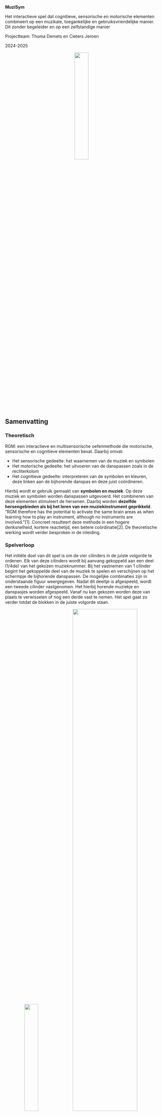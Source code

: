 **MuziSym**

Het interactieve spel dat cognitieve, sensorische en motorische elementen combineert op een muzikale, toegankelijke en gebruiksvriendelijke manier. Dit zonder begeleider en op een zelfstandige manier

Projectteam: Thoma Demets en Cieters Jeroen

2024-2025
<p align="center">
<img src="afbeeldingen/logo.png" width="30%">

## Samenvatting
### Theoretisch
RGM: een interactieve en multisensorische oefenmethode die motorische, sensorische en cognitieve elementen bevat. Daarbij omvat:

- Het sensorische gedeelte: het waarnemen van de muziek en symbolen
- Het motorische gedeelte: het uitvoeren van de danspassen zoals in de rechterkolom
- Het cognitieve gedeelte: interpreteren van de symbolen en kleuren, deze linken aan de bijhorende danspas en deze juist coördineren.

Hierbij wordt er gebruik gemaakt van **symbolen en muziek**. Op deze muziek en symbolen worden danspassen uitgevoerd. Het combineren van deze elementen stimuleert de hersenen. 
Daarbij worden **dezelfde hersengebieden als bij het leren van een muziekinstrument geprikkeld**. “RGM therefore has the potential to activate the same brain areas as when learning how to play an instrument, although no instruments are involved.”[1]. Concreet resulteert deze methode in een hogere denksnelheid, kortere reactietijd, een betere coördinatie[2]. De theoretische werking wordt verder besproken in de inleiding.

### Spelverloop
Het initiële doel van dit spel is om de vier cilinders in de juiste volgorde te ordenen. Elk van deze cilinders wordt bij aanvang gekoppeld aan een deel (1/4de) van het gekozen muzieknummer. Bij het vastnemen van 1 cilinder begint het gekoppelde deel van de muziek te spelen en verschijnen op het schermpje de bijhorende danspassen. De mogelijke combinaties zijn in onderstaande figuur weergegeven. Nadat dit deeltje is afgespeeld, wordt een tweede cilinder vastgenomen. Het hierbij horende muziekje en danspasjes worden afgespeeld. Vanaf nu kan gekozen worden deze van plaats te verwisselen of nog een derde vast te nemen. Het spel gaat zo verder totdat de blokken in de juiste volgorde staan.
<p align="center">
<img src="afbeeldingen/symbolen met uitleg.png" width="30%">
<img src="afbeeldingen/eind1.png" width="65%">

## Introductie
### Theoretisch
Vooraleer het uitgebreider te hebben over het probleem is het eerst noodzakelijk dieper in te gaan op de theoretische werking van deze methode. Dit is noodzakelijk als achtergrond en aangezien het vervolg van dit proces steunt op dit principe.

Zoals eerder vermeld is dit een multi-sensorische denkoefening die gebruik maakt van zowel sensorische, motorische als cognitieve elementen bevat. **Het is net die combinatie van deze elementen die ervoor zorgt dat verschillende hersengebieden tegelijkertijd werken en geactiveerd worden. Het prikkelen van deze gebieden stimuleert deze hersengebieden en de verbindingen daartussen.** Daarbij is vooral het **belang van muziek niet te onderschatten.** Zo volgde uit een wetenschappelijk artikel: “In addition, musical activities induce grey and white matter changes in multiple brain regions, especially in front temporal areas”. Music also activates the dopaminergic mesolimbic system of the brain, which regulates memory, attention, executive function, mood, and motivation”[1]. Hierbij is het de bedoeling de het verkleinen van de cognitieve reserve tegen te gaan zoals uitgebreider besproken wordt in dit artikel van vrt-nws[3]

### Probleem
**Hoewel deze methode wetenschappelijk is aangetoond, staat deze methode praktisch echter nog in haar kinderschoenen.** In rusthuizen wordt slechts gebruikgemaakt van een beeldscherm [4] en [5], mensen en dan vooral ouderen thuis vallen helemaal uit de boot aangezien er in die methode een begeleider nodig is.

<img src="afbeeldingen/primitieve methode.png" width="30%">

Het is deze grote “**gap**” die wij voor “65+ers zonder neurologische aandoening” op een gebruik(er)sgerichte en methodologische manier trachten op te lossen. Daarbij willen we de uitvoering van deze methode in een nieuw jasje steken zonder veel aan de theoretische werking te sleutelen.
### How might we
Hieruit volgt onze challenge, onze how might we:
**Hoe kunnen we 65 + ers zonder een neurologische aandoening preventief helpen bij het tegengaan van mentale veroudering door op een interactieve manier muziek, beweging, denken en waarnemen te integreren?**
### Stakeholders
De belangrijkste stakeholders in dit project zijn de testpersonen die de ook de eindgebruikers zijn. Wij danken hun zeer voor hun waardevolle imput. De medestudenten in de Krook voor hun andere blik en feedback op dit ontwerpproces
## Methodologie
Om een ontwerpproces tot een goed eind te brengen is het belangrijk methodologisch te werk te gaan en een goeie methodologie te gebruiken. Centraal in dit project wordtgebruik gemaakt van Zendesk triple diamond zoals in onderstaande figuur. Daarnaast wordt vanuit de piramide van Aaron Walter vertrokken. Daarbij wordt onderaan gestart om op uiteindelijk bij pleasurable uit te komen
<p align="center">
<img src="afbeeldingen/zendesk.png" width="60%">
<img src="afbeeldingen/Aaron Walter.png" width="35%">
 
### Discovery fase
Binnen deze triple diamond is de discoveryfase de eerste fase. Zoals de naam het zelf zegt is het hierbij de bedoeling een goed en volledig beeld te krijgen inzake de RGM methode. Daarbij is het belangrijkste doel om vragen als: **Waar liggen de Gaps? Hoe werkt deze methode? Wie is de geschikte doelgroep?** Te beantwoorden
Daarbij vormt de **combinatie van een literatuurstudie en interviews een goede basis**. 

### Definition fase

Binnen de definition wordt-binnen de overkoepelende Zendesk triple diamond methodologie-onze eigen methode gebruikt zoals hieronder weergegeven.
<p align="center">
<img src="afbeeldingen/methodologie define.png" width="100%">

Eerst wordt een storyboard opgesteld dat elke stap van het gebruiksproces benaderd. Hieruit werden mogelijke onderzoeksvragen opgesteld. Een deel van deze vragen kon al met de voorkennis van de literatuurstudie in interviews beantwoord worden. De overgebleven onderzoeksvragen onderzochten we in de gebruikerstesten. 

In deze fase wordt nu dat de fundamentele kennis er is gekeken naar de functionele parameters van het concept. Vragen als **hoeveel blokken? Welke vorm hebben de blokken? En hoe snel volgen de danspassen op elkaar?** worden beantwoord.


### Develop fase
Hierbij ligt de nadruk meer op detaillering en validering van prototypes.
In **develop 1** wordt nog gefocust op de ergonomie. 
In **develop 2** wordt nog even teruggekomen op de ergonomie. Voornamelijk wordt hierbij op de integratie van de elektronica gefocust. Hieronder vallen zowel het mechanisme van de verbinding van de cilinder met het dockingstation als het type en grootte van de knop. In **develop 3** wordt uiteindelijk het volledige spel nog eens gespeeld waarbij alle stappen nog eens gevalideerd en mogelijk verbeterd worden.

### Deliver fase 
Belangrijk: deze fase is eerder overlappend en minder chronologisch!

Uit voorgaande prototypes, gebruikerstesten, templates, experimenten (zie o.a. prototyping - elektronica) wordt een finaal prototype/product uitgewerkt. Met behulp van DaVinci Resolve en beeldmateriaal uit voorgaande testen wordt ook een video gerealiseerd. Deze geeft het ontwerpproces en het product weer.



## Discovery

#### Doelstellingen
- Formuleren van een duidelijke "How might we"-vraag om richting te geven aan het ontwerpproces
- Opstellen klantbehoeften
- Algemeen beeld inzake RGM en beantwoorden onderzoeksvragen
#### Onderzoeksvragen  
literatuurstudie
- Wat is de RGM methode?
- Secundaire onderzoeksvragen:
- Hoe helpt de RGM methode mensen? 
- Hoe werkt deze methode? 
- voor wie is deze methode het meest geschikt? 
- is de doelgroep groot? 
- Welke rol speelt muziek?  
- Hoe werkt dit in de hersenen? Welke hersengebied bevindt zich waar? 
- Hoe veroudert ons lichaam? 

interviews
- Hoe staan 65+ ers zonder neurologische aandoening tegenover de RGM-methode?
- Welke aspecten van deze methode spreken hen aan? 
- Wat zien ze liever anders?  
#### Materiaal & methoden
* Literatuurstudie 
* Interviews 
* Benchmarking

### Resultaten literatuurstudie (N=10)
- [protocol](https://github.com/Thoma-D/UCD/blob/main/Bijlages/Discovery/protocol%20literatuurstudie.pdf)
- [rapport](https://github.com/Thoma-D/UCD/blob/main/Bijlages/Discovery/literatuurstudie%20gebruiksgericht.pdf)


Om een goed beeld te vatten van de RGM-methode en alle opportuniteiten er rond, wordt begonnen met een literatuurstudie. Hierbij werden zowel wetenschappelijke artikels, websites, databases en gewone artikels bestudeerd om met een solide basis te beginnen.

**De belangrijkste bevindingen - die onder andere de onderzoeksvragen beantwoorden - worden hieronder weergegeven**:

1. Als doelgroep wordt “65+ers zonder neurologische aandoening” gekozen. Geen kinderen omdat deze methode minder efficiënt en invloed heeft op hun hersenen. 65+ers omdat dit een groot deel van de bevolking is. Zo blijkt uit Statbel dat **18,9% van de Vlamingen 65+er** is.
<p align="center">
<img src="afbeeldingen/bevolking Vlaanderen.png" width="24%">

2. De hedendaagse methode vereist een scherm, practionner en een groepsgebeuren zoals hieronder te zien. **Een belangrijke gap is dat er dus geen kant en klare thuis oplossing bestaat dat de eindgebruiker autonoom kan gebruiken.**
<p align="center">
<img src="afbeeldingen/primitieve methode.png" width="24%">

3. **Door de sterke achterliggende theorie van RGM zoals hierboven vermeld is het nuttig de theoretische werking( combinatie muziek, symbolen en danspassen) over te nemen en in een nieuw jasje te steken. Het is de bedoeling de theoretische werking te integreren in een eindproduct.**

4. In dit [1] wetenschappelijk artikel wordt de methode theoretisch samengevat: “In addition, musical activities induce grey and white matter changes in multiple brain regions, especially in front temporal areas [3]. Music also activates the dopaminergic mesolimbic system of the brain, which regulates memory, attention, executive function, mood, and motivation.” Wat verder wordt gezegd: “RGM therefore has the potential to activate the same brain areas as when learning how to play an instrument, although no instruments are involved.” **Muziek speelt dus een heel belangrijke rol.**

5. Uit dit [6] wetenschappelijk artikel volgt dat de mens verouderd doordat dit in ons DNA zit en door chemische reacties versterkt door UV straling. In functie van deze oorzaken kan binnen onze haalbaarheid niet worden ontworpen. wel kunnen bovenstaande voordelen blijven wanneer de theoretische werking van RGM verder geintegreerd wordt tot een product.
Hieruit volgt onderstaand fishbone diagram.
<p align="center">
 <img src="afbeeldingen/fishbone diagram.jpg" width="50%">
 


> [IMPORTANT]
> Design Requirements:
> - D1.1 Het product moet meerdere hersengebieden activeren	
> - D1.2 Het product moet in groep te kunnen gebruiken zijn	
> - D1.3 Het product moet fouten maken toelaten
> - D1.4 Het product moet muziek bevatten	
> - D1.5 Het product moet ritme bevatten	
> - D1.6 Het product moet de ervaring geven/ er in slagen dat de doelgroep er steeds beter in wordt

### Interviews (N=4)
- [protocol](https://github.com/Thoma-D/UCD/blob/main/Bijlages/Discovery/protocol%20interview.pdf)
- [rapport](https://github.com/Thoma-D/UCD/blob/main/Bijlages/Discovery/interview%20verslag.pdf)

Het is ook belangrijk rechtstreekse input van de gebruiker te krijgen en deze beter te leren kennen dan deze zichzelf kent. Door middel van interviews kan op deze manier direct bekeken worden wat de gebruiker zelf vindt. **Zo kan in een wetenschappelijk artikel staan dat muziek positieve effecten heeft, maar dat de gebruiker hier niet voor muziek open staat.** Om dit te vermijden werden vier proefpersonen die binnen de doelgroep “65+ers zonder neurologische aandoening” vallen geïnterviewd.

Wanneer ze gevraagd worden naar de originele methode te kijken, blijkt dat: 

1. > “Het ziet er zo moeilijk uit al deze dingen tegelijkertijd te doen”.

    Hiermee geeft Marleen Hofman aan dat ze de combinatie van motorische, sensorische en cognitieve prikkels te veel vindt." De danspassen die in de rest van dit project noodzakelijk zijn zullen dus trager op elkaar aansluiten.

2. > “Ik hoop hiermee mijn grenzen te verleggen. Achteraf hoop ik te kunnen zeggen: amai ik had nooit gedacht dat ik dit zou kunnen”.

    Hiermee geeft Joske aan wat ze met dit spel zou willen bereiken. Daaruit blijkt dat de gebruiker open staat voor het concept.

3. Als naar hun gevoelens op de **gevoelsroos van Plutchik** gevraagd wordt komen vooral de gevoelens: angst en nieuwsgierigheid op.

4. Na het afnemen van de interviews kan bovenstaande informatie samengevat worden in onderstaande persona. Dit is belangrijk in het vervolg van het proces zodat telkens gebruiksgericht ontworpen wordt.
<img src="afbeeldingen/Persona.jpg">

> [!IMPORTANT]
> Design Requirements:
> - D1.7 Het product moet verschillende moeilijkheid niveaus bevatten	
> - D1.8 Een sessie moet geleidelijk opbouwen	
> - D1.9 De muziek moet instelbaar of gekend zijn	
> - D1.10 Het product moet thuis te gebruiken zijn	
> - D1.11 Het product moet voor zowel individuele (eenzame) als meerdere personen tegelijkertijd geschikt zijn 	
> - D1.12 Het product moet een alternatief voor dans kunnen bevatten	
> - D1.13 Het product moet buiten te gebruiken kunnen zijn 	
> - D1.14 Het product moet zo weinig mogelijk schermen, verbinding met smartphones en tablets bevatten	

### Benchmarking (N=11)
- [protocol](https://github.com/Thoma-D/UCD/blob/main/Bijlages/Discovery/ProtocoL_Benchmarking_Thoma_Demets.pdf)
- [rapport](https://github.com/Thoma-D/UCD/blob/main/Bijlages/Discovery/Studie_Benchmarking_Thoma_Demets.pdf)

Aan de hand van Benchmarking werd de huidige markt en hun huidige oplossingen geanalyseerd. Deze worden in onderstaande tabel op basis van een analyse, specificaties... weergegeven.
<p align="center">
<img src="afbeeldingen/Benchmark analyse.png"width="60%">

Momenteel passen geen producten RGM rechtstreeks toe. Daarom werden hierbij gelijkaardige, relevante en succesvolle producten geanalyseerd om zo tot extra design requirements te komen. Uiteindelijk werd met deze data volgende tabel opgesteld. 

### Conclusies & implicaties
De analyse vanuit literatuurstudie, interviews en benchmarking heeft geleid tot een duidelijk beeld van de doelgroep, “65+’ers zonder neurologische aandoening,” en hun behoeften. **De doelgroep staat open voor de RGM-methode, maar vraagt om een rustiger tempo, meer herhaling en verschillende moeilijkheidsniveaus.** Daarnaast is er een sterke voorkeur voor een gebruiksvriendelijke thuisoplossing die zelfstandig kan worden gebruikt. **Benchmarking toont aan dat er momenteel geen directe RGM-producten op de markt zijn, maar vergelijkbare oplossingen bieden waardevolle inzichten voor het ontwerp en bevestigen de bestaande marktkans.** In onderstaande innovatrix kan bovenstaande informatie nog een samengevat worden.
<p align="center">
<img src="afbeeldingen/Innovatrix.jpg" width="50%">

Uiteindelijk volgt de how might we:

**Hoe kunnen we 65 + ers zonder een neurologische aandoening preventief helpen bij het tegengaan van mentale veroudering door op een interactieve manier muziek, beweging, denken en waarnemen te integreren?**

## Definition
<p align="center">
<img src="afbeeldingen/Storyboard.png" width="59%">
<img src="afbeeldingen/Wave 1 morfologische matrix.png" width="40%">
</p>

In deze wave wordt vooral op de functionele aspecten gefocust. Dit a.d.h.v.de aspecten uit bovenstaand storyboard.
**Om confirmation bias te vermijden en ervoor te zorgen dat de gebruiker nuttige feedback kan geven, werd telkens van meerdere prototypes gebruik gemaakt**. Hierdoor zijn er op de afbeeldingen van prototypes meestal twee varianten te zien. 

Zoals in de methodologie beschreven werd een deel van de onderzoeksvragen al in bovenstaande matrix beantwoord. Diegene die overbleven zijn de onderzoeksvragen van deze wave. Voor de tweede wave wordt dit opniew gedaan.

### Resultaten WAVE 1 (N=5)
- [protocol](https://github.com/Thoma-D/UCD/blob/main/Bijlages/Definition/protocol%20gebruikerstest%20wave%201.pdf)
- [rapport](https://github.com/Thoma-D/UCD/blob/main/Bijlages/Definition/gebruikerstest%20wave%20one.pdf)
#### Doestellingen
- Bepalen hoe de danspassen weergeven worden
- Bepalen als de blokken te onderscheiden moeten zijn
- Bepalen van het aantal blokken
#### onderzoeksvragen
In deze fase zijn de aspecten uit het storyboard van wave 1 de onderzoeksvragen zoals:
- Hoeveel blokken worden gebruikt?
- welke vorm hebben de blokken?
- Hoe snel volgen de danspassen elkaar op
- Hoe worden de danspassen weergegeven
#### Materiaal & methoden
- Smartphone
- Video's RGM danspassen
- 6 indentiek gekleurde blokken
- 4 verschillend gekleurde blokken
- interview met:
  - TAP (think out lout protocol)
  - QAP (Question asking protocol)

<p align="center">
  <img src="afbeeldingen/Prototype 1 (2).jpg" width="49%">
</p>




#### aspect 1: Weergave danspassen 

Voor de eerste wave werden vooraf 3 variaties van videofragmenten van “Laat de zon in je hart” met RGM-symbolen voorbereid. Waarbij een verandering van danspas werd weergegeven aan de hand van een korte overgansanimatie. 

* 1: Frequentie danspassen: om de 4 slagen

  Lied verdeeld in: 4
  [Links naar video's](https://github.com/Thoma-D/UCD/blob/main/Bijlages/Definition/Videofragmenten/Traag%204/Trage%20video's)

* 2: Frequentie danspassen: om de 2 slagen

  Lied verdeeld in: 4
  [Links naar video's](https://github.com/Thoma-D/UCD/blob/main/Bijlages/Definition/Videofragmenten/snel%204/snelle%20video's%20(in%204))

* 3: Frequentie danspassen: om de 2 slagen

   Lied verdeeld in: 6
  [Links naar video's](https://github.com/Thoma-D/UCD/blob/main/Bijlages/Definition/Videofragmenten/snel%206/snelle%20video's%20(in%206))

60% van de gebruikers verkoos de trage versie. Aangezien deze cijfers verdeeld zijn, is het het best hen de keuze te geven. 

#### aspect 2: Onderscheid blokken

Om dit te testen werd eenmaal 4 blokken met dezelfde kleuren voorzien en eenmaal met verschillende kleuren.
<p align="center">
  <img src="afbeeldingen/blokkenverschillendekleur.png" width="30%">
  <img src="afbeeldingen/blokkenzelfdekleur.png" width="30%">
</p>

Uit observatie en het QAP, konden we concluderen dat 60% (3/5) verkoos ze te kunnen onderscheiden. 

<p align="center">
 <img src="afbeeldingen/Grafiek Blokken onderscheiden.png" width="50%">
 </p>

Uiteindelijk werd hieruit ook bepaald om de vorm van de blokken cilindrisch te maken om zo 2 functionele zijdes te creeren. Die nodig zijn om een kleur en effen zijde te creëren. Een cilinder is de enigste vorm die dit op een ergonomische manier toelaat. Dit leidde dan tot design requirements D2.3 en D2.2.
 

#### aspect 3: Aantal blokken

Na het spel met eenmaal 4 en eenmaal zes blokken gespeeld te hebben verkoos 80% de variant met 4 blokken. Ook gaf de gebruiker dit zelf aan:
> “Het is lastig om zowel op de danspassen als de muziek te letten” 

 Hieruit volgt de design requirement D.2.1

<p align="center">
 <img src="afbeeldingen/Grafiek aantal blokken.png" width="50%">
 </p> 
 Wat opviel is dat de grootste moeilijk lag bij het sorteren van de blokken. 60% van de gebruikers vroeg, of vermelde dat ze graag het de mogelijkheid zouden hebben een nummer op voorhand eens te beluisteren. Vandaar design requirement D1.15. Bij de kleuren en hun bijhorende kanten werden ook veel fouten gemaakt, daaruit volgt design requirement D 4.4.
 
### Conclusies

Hieronder volgen nog enkele losstaande conclusies: 
1. Het product laat de gebruiker het liedje op voorhand horen als dit gewenst is.
2. Het product bestaat uit 4 interactieve cilindervormige blokken met 2 fuctionele zijdes.
3. Er zit 1 centrale speaker in de docking station, zo houden we de kostprijs lager en kunnen we de cilinders compacter houden.
4. De grootste moeilijkheid zit hem in het in de juiste volgorde van de cilinders plaatsen. Niet in het uitvoeren van de danspassen.
5. > “Welke kant is rood”

    De gebruiker linkt rood aan rechts. Dit doordat dit zo bij hun hoorapparaat ook zo het geval is. 

> [!IMPORTANT]
> Design Requirements:
> - D1.15 Het product moet de mogelijkheid geven het muzieknummer vooraf volledig te spelen
> - D2.1 Het product moet vier interactieve blokken bevatten	* Het product moet verschillende moeilijkheidsgraden hebben
> - D4.4 Het product moet duidelijk aangeven wat rechts(rood) en wat links(blauw) is
> - D2.3 De interactieve blokken zijn cilindervormig, om duidelijk 2 verschillende kanten te hebben, met elk zijn unieke functie
> - D2.2 	De interactieve blokken moeten zowel een te onderscheiden als een niet te onderscheiden kant hebben (1kant allemaal dezelfde kleur, 1 kant allemaal een verschillend kleur)
> - D4.3 De docking station van het product moet een speaker bevatten	

### WAVE 2 (N=5)
- [protocol](https://github.com/Thoma-D/UCD/blob/main/Bijlages/Definition/protocol%20interview%20wave%202.pdf)
- [rapport](https://github.com/Thoma-D/UCD/blob/main/Bijlages/Definition/gebruikerstest%20wave%20two.pdf)

In de tweede wave wordt meer op de details gefocust. Hieronder vallen geometrie, kleur en interface. De uitgebreide methodologie wordt onder "methodologie besproken".

![image](https://github.com/user-attachments/assets/a33babda-11e2-470f-9793-6422a0d6b006)

### Doestellingen
- Bepalen geometrie en displaygrootte
- Bepalen interface
- Hoe staan ouderen t.o.v. belonigsystemen

### Onderzoeksvragen
In deze fase zijn de aspecten uit het storyboard van wave 1 de onderzoeksvragen zoals:
- Welke displaygrootte?
- Welke afmetingen cilinder?
- Waar moet aandacht aan worden besteed bij de interface

### Materiaal & methoden
- Figma interface met woorden en interface met symbolen
- Smartphone (6.7")
- Tablet (10.9")
- Laptop (15.6")
- tv
- Interview
- BERT-test

De gebruikerstesten worden uitgevoerd als een combinatie van BERT-testen en interviews. **De BERT-testen zorgen voor kwantitatieve informatie. De interviews voor meer kwalitatieve info.**
  
### Resultaten


#### Aspect 1: Displaygrootte

Daarvoor werden tijdens de interviews gebruik gemaakt van een smartphone, tablet, een laptop en een TV. Zoals op onderstaande figuur te zien is.  

<p align="center">
<img src="afbeeldingen/Schermgroottes.png.jpg" width="50%">
 </p> 

Hierop reageerden de gebruikers verdeeld. 40% koos voor het 6.7" scherm, 40% tv en 20% 10.9" scherm zoals in onderstaande grafiek te zien is. Daarbij valt op dat de trendlijn daalt en links het hoogst ligt aangezien daar de meeste waarden liggen.

<p align="center">
<img src="afbeeldingen/Schermgrootte.png" width="50%">
 </p> 

Aangezien de doelgroep niet weet wat een HDMI- kabel is kan dit ook niet gekoppeld worden aan een tv-scherm. Hierdoor schieten de kleine schermen over.
>  “wat is een HDMI-kabel”.**  

#### Aspect 2: Afmetingen van de cilinders

Uit wave 1 was gebleken dat deze cilindervormig moeten zijn. A.d.h.v. drie groottes kan de gebruiker nu nauwkeuriger kiezen welke deze het meest aangenaams vindt. Uit de BERT testen en interviews blijkt dat 80% 45mm als diameter verkiest. Dit doordat deze het makkelijkst vast te pakken zijn.

<p align="center">
<img src="afbeeldingen/Afmetingen cilinder.png" width="50%">
 </p> 

#### Aspect 3: Beloningssystemen

Ook binnen onze doelgroep worden de geïnterviewden wel degelijk geconfronteerd met dergelijke systemen. Vooral **klantenkaarten en klantenapps bij supermarkten blijken populair te zijn. Daarbij viel op dat hun voorkeur uitgaat naar een manuele kaart i.p.v. een app waar ze veel meer met dergelijke systemen geconfronteerd worden.** Uiteindelijk blijkt dat ze openstaan om hun vooruitgang te zien maar minder geïnteresseerd zijn in echte grote beloningssystemen. 

#### Aspect 4: Interface

Wanneer de gebruiker gevraagd wordt naar welk voorkeur de interface gaat, blijkt dat: Hoe simpeler de interface, hoe minder verwarring en vlotter de gebruiker hierdoor kan navigeren. Wat opviel, is dat de doelgroep veel **minder vertrouwt blijk te zijn met symbolen dan gewoon woorden**. Bijgevolg zal worden verder gewerkt met een interface a.d.h.v. woorden
Om de uitwerking van de interface in het vervolg van het proces vlotter te laten verlopen werd een boomdiagram van de interface gemaakt zoals in onderstaande figuur te zien is. De interfaces zijn onder "bijlagen" terug te vinden.

<p align="center">
<img src="afbeeldingen/boomschema interface.png" width="80%">
 </p>
 
### Conclusies
**Displaygrootte**

Naast het feit dat de cijfers verdeeld waren wordt voor een scherm tussen 6.7" en 10.9" gekozen. Dit om de kostprijs te drukken, om het sukkelen met HDMI poorten te vermijden (zie interview Willy: “wat is een HDMI-kabel”) en aangezien volgens de trendlijn daar de meeste waarden liggen.

**Cilindergrootte**

De cilinder heeft een diameter van 45 mm.

**Beloningsysteen**

Doelgroep wenst geen uitgebreid beloningssysteem.

**Interface**

De interface moet voldoende simpel zijn.
De interface steunt voornamelijk op woorden en niet op symbolen.


> [IMPORTANT]
> Design Requirements:
> - D3.3 De schermgrootte ligt tussen 6.7" en 10.9"
> - D3.3 Onderstaande interface wordt gebruikt.<img src="afbeeldingen/boomschema interface.png" width="20%">
> - D2.4 De interactieve blokken hebben een hoogte en straal van 45mm
> - D1.17 De gebruiker heeft de mogelijkheid om zijn vooruitgang te zien
> - D3.1 en D3.2 De interface moet simpel zijn. Daarbij wordt voornamelijk van woorden gebruik gemaakt
>- 

## Develop
### Wave 1
- [protocol](https://github.com/Thoma-D/UCD/blob/main/Bijlages/Develop/develop1%20protocol.pdf)
- [rapport](https://github.com/Thoma-D/UCD/blob/main/Bijlages/Develop/develop%201%20rapport.pdf)
#### Doestellingen
1. Bepalen van de meest ergonomische massa.
 1a. a.d.h.v. gebruikerstest voor rechtstreekse input.

2. ergonomische afmetingen
  
    2a. Omtrek a.d.h.v. database gebruikt voor een grotere steekproef (werd eerder uit gebruikerstest bepaald)

    2b. Hoogte 

### Materiaal & methoden
- Ondoorzichtige cilinder (2X) 
- Anders niet tegelijkertijd 
- Weegschaal 
- Vloeistof( water) 

- Percentile driven design 
- Gebruikerstest  

- DINED-database 

#### Resultaten
**1: Meest ergonomisch gewicht**

Er werden 2 gewichten met een verschil van 100g aan de gebruiker voorgeschoteld, om deze door hen te laten vergelijken. 
Hieruit kiezen ze hun voorkeur, vervolgens wordt vanaf deze massa, met een kleiner verschil (50g, 25g) deze stap herhaald. Dit tot hun ideale massa is bepaald.

<img src="afbeeldingen/Gebruikerstest.png" width="25%"> <img src="afbeeldingen/weegschaal.png" width="12%">
<img src="afbeeldingen/waarden 1A.png" width="25%">
<img src="afbeeldingen/design mean.png" width="25%">

Uit deze test werden bovenstaande waarden verkregen. Binnen dit percentile driven protocol willen we een zo aangenaam mogelijk gewicht verkrijgen. Hierdoor wordt de strategie design for the mean toegepast zoals in bovenstaande staande figuur te zien is. Belangrijk is dat het gaat om het voorkeursgewicht en niet maximale. Na verwerking in excel volgt hieruit dat het gemiddelde gewicht 230,8g is.



**2a: Omtrek cilinder (database)**

Uit gebruikerstesten blijkt dat de gebruiker de cilinder op twee verschillende manieren vastneemt zoals hier onder te zien.

<img src="afbeeldingen/Gebruikerstest_Dev2_Grip1.jpg" width="20%">
<img src="afbeeldingen/Gebruikerstest_Dev2_Grip2.jpg" width="20%">

 één daarvan is met de volledige hand. Om dit te onderzoeken werden in de Dined database onderstaande parameters ingesteld. Hierbij zijn de grote waarden interessant. Aangezien een maximaal contactopp belangrijk is. Dus de omtrek is 129mm + 3*13=155mm. Hieruit volgt ideale diameter = 49,34mm. Belangrijk om te vermelden: deze gegevens zijn van leeftijden van 20-30j aangezien de leeftijden van 60+ers niet bekend is.
<p align="center">
<img src="afbeeldingen/design tall.png" width="60%">
<img src="afbeeldingen/data 2A.png" width="20%"> 

.

**2b: hoogte cilinder (database)**

<img src="afbeeldingen/data 2B.png" width="50%">

De database werd ingesteld zoals hierboven weergegeven. Aangezien hier de grootste handen de cilinder ook moeten kunnen vastnemen wordt weer design for the tall gebruikt. waarde = mean + 3 sd = 85+3*6=103mm

### Conclusies
**1: Meest ergonomisch gewicht**

De cilinders hebben elk een gewicht van 230,8g. 

**2a: Omtrek cilinder (database)**

Wanneer de waarden van de omtrek van de cilinders uit de database en de gebruikerstest vergeleken worden valt op dat deze vrij dicht bij elkaar liggen. Respectievelijk 49,34 mm en 45mm. Aangezien de gebruikers zelf voorhang hebben op databases wordt verder gerekend met 45mm

**2b: hoogte cilinder (database)**

De hoogte van de cilinder bedraagt 103mm.

> [!IMPORTANT]
> Design Requirements:
> - D2.6 De cilinder weegt 230,8g
> - D2.5 De hoogte bedraagt 103mm
### Wave 2 (N=4)
- [protocol](https://github.com/Thoma-D/UCD/blob/main/Bijlages/Develop/develop%202%20protocol.pdf)
- [rapport](https://github.com/Thoma-D/UCD/blob/main/Bijlages/Develop/develop%202%20rapport.pdf)
#### Doestellingen
1. Bepalen welke grip
2. communiceren dat cilinders goed contact hebben

    2a. Bepalen begrip contact LED's

    2b. vorm cutout

    2c. Keuze knop

3. keuze knop
#### Materiaal & methoden
- Knoppen
- extra scherm(protopie)
- Prototype docking station+ arduino/ bekabeling
- Cilinders (+weerstanden) 
-TAP & QAP
- **Bipolar emotional response testing (BERT)**
- **comparative usability testing**
#### Resultaten
#### 1. Cilinder-grip
<p align="center">
<img src="afbeeldingen/Gebruikerstest_Dev2_Grip1.jpg" width="20%">
<img src="afbeeldingen/Gebruikerstest_Dev2_Grip2.jpg" width="20%">
 </p>
Hiervoor werden 3 cilinder toppen met elkaar vergeleken in spel context en achteraf geevalueerd op meerdere categorieën met een comparative usability testing. De gebruiker werd gevraagd een score op 5 te geven op vlak van esthetiek en 5 op functionaliteit.
<p align="center">
<img src="afbeeldingen/CilinderGripSoorten.png" width="30%">
<img src="afbeeldingen/Gebruikerstest_Dev2_Totaal.jpg" width="62%">
</p>

Uit deze test blijkt dat deze grip B door de meeste gebruikers gekozen wordt. Vervolgens grip A en als laatste C. 
> [!IMPORTANT]
> Design Requirements:
> - D2.7 B wordt gebruikt als grip

**2. communiceren dat de cilinders zeker een goed contact hebben**

Hiervoor werd onderstaand prototype gebouwd.
<p align="center">
<img src="afbeeldingen/prototype.jpg" width="50%">

#### 2a. vorm cutout
Om te zorgen dat de elektronische elementen correct worden gealinieerd worden inzinkingen voorzien waarin de cilinders inpassen. Deze affordance maakt ook duidelijk waar de cilinders moeten worden geplaatst op de docking station.
<p align="center">
<img src="afbeeldingen/Gebruikertest_DEV2_GRIP2.jpg" width="90%">
</p>
Tijdens de observatities werd vastgesteld dat deze hielpen bij het terugplaatsen van de cilinders.

Hieruit volgt D
#### 2b. LED's
 Er werd gestest in spel context of een LED die brand wanneer de cilinders een goed contact hebben een meerwaarde geven.
<p align="center">
<img src="afbeeldingen/Gebruikertest_DEV2_GRIP.jpg" width="90%">
</p>

#### 2c. Keuze knop
Hierbij werden meerdere knoppen en touchscreen opties met elkaar vergeleken adhv BERT testing.
<p align="center">
<img src="afbeeldingen/Gemiddelde BERT scores.png" width="78%">
<img src="afbeeldingen/knop direct-indirect.png" width="20%">

Hieruit volgt dat de gebruiker de "grote en directe" arcade knop verkiest.
> [!IMPORTANT]
> Design Requirements:
> - D2.7 De cilinders hebben grip B <img src="afbeeldingen/CilinderGripSoorten.png" width="10%">
> - D4.5 De knop heeft een minimale diameter van 19mm
> - D4.6 De knop is een directe drukknop 
>- D4.7 De dockingstation bevat cutout's van de cilinders als affordance
>- D4.8 De dockingstation bevat LED's die aangeven wanneer de cilinders een goed contact maakt.
>- D4.9 De dockingstation bevat een arcade knop voor een spel te beëindigen

### Wave 3
- [protocol](https://github.com/Thoma-D/UCD/blob/main/Bijlages/Develop/develop%203%20protocol.pdf)
- [rapport](https://github.com/Thoma-D/UCD/blob/main/Bijlages/Develop/develop%203%20rapport.pdf)

#### Doestellingen

Interactie en fasen van het spel evalueren.


#### Materiaal & methoden
- Storyboard
- Camera
- extra scherm (protopie)
- Prototype docking station (+laptop))
- Cilinders (+weerstanden) 
- **performance measurement**
#### Resultaten


<img src="afbeeldingen/Storyboard_Kleur.jpg" width="60%">


|


Uit bovenstaande storyboard werd de onderstaande tabel opgesteld voor het uitvoeren van een performance measurement.


|


| Nr. | Taak                  | Omschrijving                                                                 | Moeilijk/makkelijk | Opmerking |
|-----|-----------------------|------------------------------------------------------------------------------|--------------------|-----------|
| 1   | Aanzetten prototype   | Gebruiker drukt op ronde knop in het midden.                                 |                    |           |
| 2   | Positioneren cilinders| Gebruiker zet de cilinders in willekeurige volgorde op het spelbord          |          |           |
| 3   | Doorlopen demo        | De gebruiker doorloopt a.d.h.v. het scherm de demo                           |                    |           |
| 4   | Starten spel          | De gebruiker drukt op ronde knop in het midden                               |                    |           |
| 5   | Nemen cilinder        | De gebruiker weet dat deze een cilinder moet nemen                           |                    |           |
| 6   | Uitvoeren danspassen  | De gebruiker weet dat deze na het nemen van een cilinder de danspassen moet uitvoeren |          |           |
| 7   | Nemen tweede cilinder | De gebruiker weet dat deze een tweede cilinder moet nemen                    |                    |           |
| 8   | Terugplaatsen         | De gebruiker weet dat de cilinders in een andere volgorde kunnen worden terug geplaatst |         |           |
| 9   | Controleren           | De gebruiker weet dat de middelste knop dient om te valideren                |                    |           |
| 10  | Uitzetten             | De gebruiker kan het spel uitzetten door uit het stopcontact te trekken      |                    |           |







<img src="afbeeldingen/DEV_3_Test.png" width="75%">


Hieruit volgende volgden dat 11/40 taken moeilijk verliepen, ookwel 27.5%. waarbij 75% moeite had met taken 2 en 3 en 50% met taken 4 en 6.



Uiteindelijk werden volgende oplossingen geimplementeerd voor de taken die moeilijk verliepen:



| Taak | Oplossing                                              |
|------|---------------------------------------------------------|
| 3 & 4   | Icoontje met “ok” toevoegen                             |
| 2  | Toevoegen folie                                         |
|  2    | Cirkels rond knop en cilinders toevoegen                |
| 3 & 4   | Extra scherm toevoegen met “druk om te starten”         |
|6| uitleg ivm symbolen|


## Prototyping
### keuze elektronica
Een van de laatste zaken die moet bepaald worden is de keuze van de electronica. Daarvoor werd gestart vanuit een keuzematrix waarin de relavante mogelijkheden stonden. Deze matrix is hieronder weergegeven.
<img src="afbeeldingen/keuzematrix elektronica.png" width="75%">

#### Druksensoren
Uit deze matrix blijken de druksensoren het interessantst te zijn. Dit vooral aangezien deze optie de enigste mogelijkheid biedt het spel ook met de cilinders omgedraaid te kunnen spelen. Helaas blijkt deze methode onnauwkeurig te zijn. Hierbij werd getest met vier DF9-40series druksensoren met een bereik van 20g - 2kg volgens onderstaande opstelling met spanningsdeler. De code hiervan is terug te vinden onder de map "code".
<p align="center">
<img src="afbeeldingen/druksensor1.jpg" width="18%">
<img src="afbeeldingen/opstelling druksensor.jpg" width="30%">
<img src="afbeeldingen/ruis_druk.png" width="41%">
 </p>

>Praktische voordelen en uitdagingen druksensoren:
> - Goed in detecteren als er iets of niets opstaat
> - moeilijk te calibreren bij een constante indrukking
> - slechte gevoeligheid: Op huid heel gevoelig, op papier en andere materialen detecteert pas bij grote massa
#### RFID/NFC lezers
Om deze reden werd gekozen om vervolgens verder te werken met de RFID/NFC lezer. 

Uit onze testen hiermee bleek dat er **geen interferentie optrad tussen de tags**. Echter is het heel complex en ingewikkeld om vier lezers aan 1 arduino aan te sluiten. Voor 1 lezer blijken ook 7 aansluitingen nodig te zijn. Door het gebruik van 1 lezer zou er te veel aan gebruiksvriendelijkheid moeten worden ingeboet. De gebruiker zou op een bijkomstige manier de positie van de cilinder moeten ingeven. 
<p align="center">
<img src="afbeeldingen/nfc output2.png" width="53%">
<img src="afbeeldingen/opstelling rfid.jpg" width="44%">
</p>

>Praktische voordelen en uitdagingen RFID/NFC lezers
> - geen interferentie tussen naburige tags dus betrouwbaar
> - gebruik vier lezers nodig, lastig voor 1 enkele arduino
#### Weerstanden
Aangezien elk van voorgaande mogelijkheden te grote nadelen hadden -hetzij functioneel, hetzij aan gebruiksvriendelijkheid - werd nog naar andere mogelijkheden gezocht. Er werd een poging gedaan met weerstanden. Met behulp van spanningsdelers ten opzichte van telkens dezelfde referentieweerstand (R2=10000Ohm) kan makkelijk de positie worden waargenomen. De schakeling werd verder zo gemaakt dat **het verwijderen van de ene weerstand geen invloed heeft op de andere. Nog heeft het aantal gekoppelde weerstanden geen invloed op de analoge pins.**
<p align="center">
<img src="afbeeldingen/Schakeling_arduino_weerstand.jpg" width="52%">
<img src="afbeeldingen/Spanningsdeler_Visualisatie.png" width="44%">
</p>

**Keuze weerstandgroottes:**

Een analoge pin kan een waarde van nul tot 1023 vaststellen. Daarbij is het de bedoeling dat de vier weerstanden op die manier gekozen dat ze zo breed mogelijk gespreid zijn. Daarom werd een weerstand van - met een analogRead van - gekozen:
- R=1000 Ohm - analogRead= 930
- R=100000 Ohm - analogRead= 93
- R=3300 Ohm - analogRead= 770
- R=10000 Ohm - analogRead= 512



>Praktische voordelen en uitdagingen weerstanden
> - Nauwkeurige metingen, betrouwbare werking
> - Het contact tussen de docking station en de cilinders met de weerstanden
> - De schakeling moet onafhankelijk zijn van de richting waarin de cilinderbase t.o.v. de dockingstation wordt gemaakt 

### keuze connectie

Door gebruik te maken van 2 cirkels van geleidend materiaal waarover de weerstand staat hoeft de gebruiker geen rekening te houden met hoe de cilinder in de dockingstations wordt gezet, en zal deze altijd passen.

<p align="center">
<img src="afbeeldingen/Schakeling_Onafhankelijk_Richting.jpg" width="60%">
</p>

**voorselectie: keuzematrix materiaalkeuze op basis van voorkennis:**

||Geleidende tape| Sheet metal| Sluitringen|Al folie|Geleidende verf|
|:---|:---|:---|:---|:---|:---|
|+| Snel mee te werken, esthetisch||Esthetisch, moet niet meer bewerken| Makkelijk voor prototypes, makkelijk bewerkbaar|vormvrijheid, |
|-|lastig om cirkelvormige ringen mee te maken|moeilijk vervormbaar|vormen staan al vast (geleid)|niet esthetisch|weinig kleur, duur|

**Def-selectie: keuzematrix op basis van praktische test**

||Rondel Rondel vebonden met soldeer<img src="afbeeldingen/1_Rondel Rondel verbonden met soldeer.jpg" width="80%">| Al/Cu-tape<img src="afbeeldingen/2_Al_Cu-tape.jpg">| Rechtstreeks<img src="afbeeldingen/3_Rechtreeks.jpg" width="80%">|Rondel Rondel verbonden met Cu-tape <img src="afbeeldingen/4_Rondel Rondel verbonden met Cu-tape.jpg" width="80%">|Adapter <img src="afbeeldingen/5_Adapter.jpg" width="100%">|
|:---|:---|:---|:---|:---|:---|
|**Al/Cu- (met pin)** <img src="afbeeldingen/6_Al_Cu- (met pin).jpg" width="80%">|/|Slecht contact zowel met pins als indrukken|/|/|/|
|**Al/Cu (zonder pin)** <img src="afbeeldingen/7_Al_Cu- (zonder pin).jpg" width="80%">|/|goed contact|goed contact|/|/|
|**Rondel met Cu-draad (met pin)** <img src="afbeeldingen/8_Rondel met Cu-draad (met pin).jpg" width="80%">|Slecht contact bij pin, goed contact tussen de rondellen|/|Slecht contact bij pin, goed contact tussen ronddelen|Slecht contact bij pin, goed contact tussen de rondellen|/|
|**Rondel met Cu-draad (zonder pin)**<img src="afbeeldingen/9_Rondel met Cu-draad (zonder pin).jpg" width="80%">|Goed contact|/|goed contact bij licht drukken|Goed contact|/|
|**Adapter** <img src="afbeeldingen/10_adapter.jpg" width="80%">|/|/|/|/|Goed contact|

### Productie definitieve ontwerp
#### componenten:
Uit de vorige waves, klantbehoeften en uit het gedeelte design volgt dat het product volgende componenten moet bevatten:
- 4 cilinders
- scherm
- centraal station met:
  - 4 openingen voor de "lezers"
  - 1 drukknop als "ok" en "validatie" knop
  - 4 Leds om contact te detecteren (feedback)

#### positie componenten: 
Daarbij kan het geheel op onderstaande manieren geplaatst worden
<img src="afbeeldingen/positie.png" width="60%">

Scherm optie 1 en 2 gaan niet omdat deze het zicht hinderen. 3 en 4 is afhankelijk van rechts of linkshandigen. Hieruit wordt besloten dat het scherm volledig appart en op voorkeur van de gebruiker geplaatst wordt.

#### technieken:
Keuzematrix met design blocks:
||1|2|3|4|
|:---|:---|:---|:---|:---|
|materiaal|MDF|PLA|hout|Foam
|productietechniek|3D printen|thermovormen|lasercutten|spuitgieten
|verbindingsmechanismen|schroef|klik|vaste passing|lijm

- cilinders: voor de cilinders wordt **3D printing** toegepast. Dit omdat het hier om een cilindrisch element en een beperkte hoeveelheid gaat. Bij hogere productie kan bv naar thermovormen gekeken.

- dockingstation: Het dockingstation bestaat uit een combinatie van **lasercutten en thermovormen**. Thermovormen omdat in weinig stappen een strak bovenste surface met gebogen zijkante ontstaat. Een deel van de matrijs kan daarbij behouden worden. Wat in weinig materiaalverlies resulteert. Om te verzekeren dat de lezers langs de bovenkant niet inzakken worden nog twee lagen gelasersneden.

#### Opbouw
<p align="center">
<img src="afbeeldingen/assy.png" width="70%">

## Design
Het design van dit product vloeit voort uit:
- Design principes Dieter Rams
- gestalt wetten
- moodboard
- Algemene design principes

Om de tekst te beperken werd van enkele principes weergegeven hoe hiermee in het product rekening werd gehouden. In realiteit is dit dus uitgebreider.
### Design principes Dieter Rams
Dieter Rams is een bekende Duitse ontwerper. Zijn tien algemene ontwerpregels worden hieronder weergegeven.

<img src="afbeeldingen/10-principles-good-design-rams-dieter.jpg" width="30%">

In dit ontwerp werd o.a. veel aandacht besteed aan:
- principe één: good design is innovative: De theoretische werking is **nooit eerder zo ontwikkeld tot een product**. Hiervoor was er enkel een beamer en projector.
- principe twee: good design makes a product useful:
Doorheen dit proces werd gekeken hoe we onze how might we zo efficiënt mogelijk konden oplossen. Daarbij werd gekeken dat de theoretische werking behouden werd zonder onnodige toevoegingen aan te brengen. In ons ontwerp is dit te zien door **geen onnodige knoppen en functies** aan te brengen.
- principe drie: good design is aesthetic:
Hieraan werd voldaan door niet enkel vanuit een functioneel oogpunt te starten maar ook vanuit een moodboard...
### Gestalt wetten
Deze geven weer hoe de gebruiker objecten interpreteerd. Door het toepassen van deze wetten verloopt de interactie tussen gebruiker en product vlotter. 

<img src="afbeeldingen/gestalt.jpg" width="30%">

- **similarity**: Om duidelijk te maken dat de **cilinders bij elkaar horen krijgen deze dezelfde kleur.**

- **Closure**: Om duidelijk aan te tonen dat de **cilinders bij elkaar horen worden deze op het zelfde begrensde oppervlak** gezet. Dit is verschillend van de blok met de arduino en het scherm. 

### Moodboard
<img src="afbeeldingen/Moodboard+.png" width="30%">

- materiaalkeuze docking:
Om het docking een "glossy" uiterlijk te geven zoals in het moodboard wordt een plastic plaat gebruikt.
- texture cilinders:
**Oogt premium, is zweet absorberend**. Maar moeilijk om effectief toe te passen.
- grip cilinders:
Zoals de bidon in het moodboard wordt ook bij de cilinders een **grip toegevoegd**. De vorm van die grip is al eerder in develop twee onderzocht.


### Algemene design principes
<img src="afbeeldingen/design principes.png" width="30%">

- **constraints**: De verbinding tussen de cilinder en het docking station zijn beide cilindervormig. Doordat de vier openingen en de vier cilinders de zelfde zijn is het duidelijk dat eender welke cilinder op eender welke plaats kan komen.
- **Feedback**: De **leds branden wanneer de cilinder contact maakt met het dockingstation**.
<p align="center">
<img src="afbeeldingen/brandende leds.jpg" width="20%">


- **Affordances**: Door de openingen en **zwarte cirkels** in het docking station kan de **gebruiker afleiden dat hier een cilinder in komt**. Dit kan ook als **nudging** gezien worden aangezien bepaald gedrag wordt uitgelokt.  Door de grip bovenop de cilinder is de gebruiker rapper geneigd de cilinder vast te nemen.
<p align="center">
<img src="afbeeldingen/grip.png" width="20%">

### Render
Op basis hiervan werd met Siemens NX, Vred en Affinity onderstaande renders gemaakt. 

<img src="afbeeldingen/render_eindok.png" width="56%">
<img src="afbeeldingen/render_grip.png" width="40%">

## Verder kijken
Uit de laatste les gebruiksgericht ontwerpen (13/05) in de Krook volgde uit de PESTEL methode voorgesteld door andere studenten dat op economisch vlak MuziSym rendabel kan zijn door naast de aankoop ook nog een service met meer nummers en danspassen te leveren.

## Overzicht Design Requirements

|ID|Design Requirement|Source|
|:---|:---|:---|
|**Groep 1**|**Algemeen**|
|1.1|Het product moet meerdere hersengebieden activeren|[Literatuurstudie](#literatuurstudie-n10) bron 1|
|1.2|Het product moet in groep te kunnen gebruiken zijn|[Literatuurstudie](#literatuurstudie-n10) bron 2|
|1.3|Het product moet fouten maken toelaten |[Literatuurstudie](#literatuurstudie-n10) bron 2|
|1.4|Het product moet muziek bevatten|[Literatuurstudie](#literatuurstudie-n10) bron 1,2,3,7,10|
|1.5|Het product moet ritme bevatten|[Literatuurstudie](#literatuurstudie-n10) bron 6|
|1.6|Het product moet de ervaring geven/ er in slagen dat de doelgroep er steeds beter in wordt |[Literatuurstudie](#literatuurstudie-n10) bron 2|
|1.7|Het product moet verschillende moeilijkheid niveaus bevatten|[Interviews](#interviews-n4) 1,2|
|1.8|Een sessie moet geleidelijk opbouwen |[Interviews](#interviews-n4) 1,2|
|1.9|De muziek moet instelbaar of gekend zijn |[Interviews](#interviews-n4) 1|
|1.10|Het product moet thuis te gebruiken zijn |[Interviews](#interviews-n4) 2|
|1.11|Het product moet voor zowel individuele (eenzame) als meerdere personen tegelijkertijd geschikt zijn |[Interviews](#interviews-n4) 2|
|1.12|Het product moet een alternatief voor dans kunnen bevatten|[Interviews](#interviews-n4) 3|
|1.13|Het product moet buiten te gebruiken kunnen zijn |[Interviews](#interviews-n4) 4|
|1.14|Het product moet zo weinig mogelijk schermen, verbinding met smartphones en tablets bevatten|[Interviews](#interviews-n4) 1|
|1.15|Het product moet de mogelijkheid geven het muzieknummer vooraf volledig te spelen |[Wave 1](#wave-1-n5)|
|1.16|Het product moet veilig te gebruiken zijn |[Wave 1](#wave-1-n5)|
|1.17|De gebruiker heeft de mogelijkheid om zijn vooruitgang te zien |[Wave 2](#wave-2-n5)|
|**Groep 2**|**Interactieve blokken**|
|2.1|Het product moet vier interactieve blokken bevatten|[Wave 1](#wave-1-n5)|
|2.2|De interactieve blokken moeten zowel een te onderscheiden als een niet te onderscheiden kant hebben (1kant allemaal dezelfde kleur, 1 kant allemaal een verschillend kleur)|[Wave 1](#wave-1-n5)|
|2.3|De interactieve blokken zijn cilindervormig, om duidelijk 2 verschillende kanten te hebben, met elk zijn unieke functie|[Wave 1](#wave-1-n5)|
|2.4|De interactieve blokken hebben een hoogte en straal van 45mm|[Wave 2](#wave-2-n5)|
|2.5|De hoogte bedraagt 103mm|[Develop 1](#develop-1-ergonomie-deel-1)|
|2.6|De cilinder weegt 230,8g|[Develop 1](#develop-1-ergonomie-deel-1)|
|2.7|De cilinders hebben grip B.<img src="afbeeldingen/CilinderGripSoorten.png" width="10%">|[Develop 2](#develop-2-n4)|
|**Groep 3**|**Interface/scherm**|
|3.1|De interface van het product moet hoofdzakelijk uit woorden bestaan.|[Wave 2](#wave-2-n5)|
|3.2|De interface moet eenvoudig en beperkt blijven|[Wave 2](#wave-2-n5)|
|3.3|De schermgrootte ligt tussen 6.7" en 10.9" |[Wave 2](#wave-2-n5)|
|3.4|Onderstaande interface structuur wordt gebruikt <img src="afbeeldingen/boomschema interface.png" width="80%">|[Wave 2](#wave-2-n5)|
|**Groep 4**|**Docking station**|
|4.1|Het product moet esthetisch aantrekkelijk zijn |[Wave 2](#wave-2-n5)|
|4.2|Het product moet feedback geven aan het einde van een spelsessie|[Wave 2](#wave-2-n5)|
|4.3|De docking station van het product moet een speaker bevatten|[Wave 1](#wave-1-n5)|
|4.4|Het product moet duidelijk aangeven wat rechts(rood) en wat links(blauw) is|[Wave 1](#wave-1-n5)|
|4.5|De knop heeft een minimale diameter van 19mm |[Develop 2](#develop-2-n4)|
|4.6|De knop is een directe drukknop |[Develop 2](#develop-2-n4)|
|4.7|De dockingstation bevat cutout's van de cilinders als affordance|[Develop 2](#develop-2-n4)|
|4.8| De dockingstation bevat LED's die aangeven wanneer de cilinders een goed contact maakt |[Develop 2](#develop-2-n4)|
|4.9|De dockingstation bevat een arcade knop voor een spel te beëindigen|[Develop 2](#develop-2-n4)|



## Kritische reflectie
### theorie <-> praktijk
Ondanks dat er veel tijd besteed is aan het nagaan van een goed lezer-sensor mechanisme (druksensor -> rfid -> weerstand) bleven er na het toevoegen van delays, extra geleidend materiaal en leds als feedback toch veel slechte contacten over. Dat niet alles wat perfect in theorie werkt, ook in de praktijk werkt.
### Arduino <-> Raspberry Pi
De arduino bleek nogal traag en onbetrouwbaar te zijn bij het uploaden van code. De volgende keer kan een raspberry pi een mogelijke oplossing zijn.
### Verhaal <-> to the point
Tijdens dit proces leerden we van wat in het begin eerder een verhaal en doorlopende tekst was naar een gestructureerd en to the point ontwerpproces te gaan. Een mooi voorbeeld daarbij is het verschil tussen de eerste wave (literatuurstudie en gebruikerstest) dat vooral een tekst is en de laatste wave (develop drie) wat een mooie gestructureerde tabel is. 
Niet 
-> boomstructuur interface
Op 
-> niet alle klantbehoeften kondnen worden waargemaakt. Een voorbeeld daarvan is 
## Bronnen
[1] Pohl, P. (2018). The Ronnie Gardiner Method: An Innovative Music-Based Intervention for Neurological Rehabilitation - Theoretical Background and Contemporary Research with Focus on Parkinson’s Disease. Neurophysiology And Rehabilitation, 32–37. (https://edelweisspublications.com/edelweiss/article/ronnie-gardiner-method-innovative-music-based-intervention-neurological-rehabilitation-theoretical-background-npr-18-106.pdf)

[2] Music supported therapy in neurorehabilitation. (z.d.). Oxford Textbook Of Neurorehabilitation (2 Edn). https://research.gold.ac.uk/id/eprint/29275/1/med-9780198824954-chapter-31.pdf

[3] Nws, V. (2022, 13 april). Tweetaligheid houdt de hersenen jong. vrtnws.be. https://www.vrt.be/vrtnws/nl/2022/04/13/tweetaligheid-houdt-de-hersenen-jong/

[4] Home. (z.d.). RGM Nederland. https://rgm-nederland.nl/site/home

[5] Rianne Stouten. (2022, 31 oktober). RGM - een introductie [Video]. YouTube. https://www.youtube.com/watch?v=f69yf9YW_Cw

[6]https://www.pnas.org/doi/pdf/10.1073/pnas.78.11.7124
## Bijlagen
[figma woorden](https://www.figma.com/design/PEY1bDh1OrohykHiABHBeu/Untitled?node-id=0-1&m=dev&t=fQvcs61jFtjjBYOr-1)

[figma symbolen](https://www.figma.com/design/PEY1bDh1OrohykHiABHBeu/Untitled?node-id=0-1&m=dev&t=e6Q9ih9GOHFj0thw-1 )

[protopie interface](https://cloud.protopie.io/p/c16a901406f66f9149030187)
